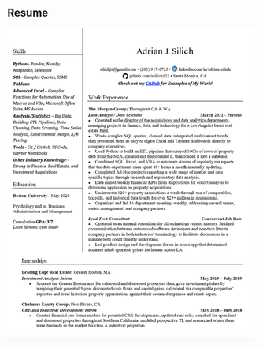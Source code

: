 ## Resume
![alt text](https://github.com/asilich123/Resume_Projects/blob/main/Resume/Silich%20Resume%202022.png?raw=true)
